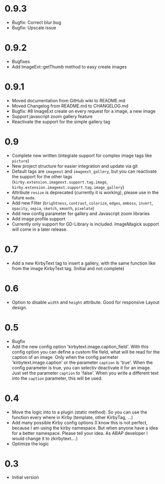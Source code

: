 # 0.9.3

* Bugfix: Correct blur bug
* Bugfix: Upscale issue

# 0.9.2

* Bugfixes
* Add ImageExt::getThumb method to easy create images

# 0.9.1

* Moved documentation from GitHub wiki to README.md
* Moved Changelog from README.md to CHANGELOG.md
* Bugfix: #8 ImageExt create on every request for a image, a new image
* Support javascript zoom gallery feature
* Reactivate the support for the simple gallery tag

# 0.9

* Complete new written (integrate support for complex image tags like `picture`)
* New project structure for easier integration and update via git
* Default tags are `imageext` and `imageext_gallery`, but you can reactivate the support for the other tags (`kirby.extension.imageext.support.tag.image`, `kirby.extension.imageext.support.tag.image_gallery`)
* Attribute `resize` is deprecated (currently it is working), please use in the future `mode`.
* Add new Filter (`brightness`, `contrast`, `colorize`, `edges`, `emboss`, `invert`, `opacity`, `sepia`, `sketch`, `smooth`, `pixelate`)
* Add new config parameter for gallery and Javascript zoom libraries
* Add image profile support
* Currently only support for GD-Library is included. ImageMagick support will come in a later release.

# 0.7

* Add a new KirbyText tag to insert a gallery, with the same function like from the image KirbyText tag. (Initial and not complete)

# 0.6

* Option to disable `width` and `height` attribute. Good for responsive Layout design.

# 0.5

* Bugfix
* Add the new config option 'kirbytext.image.caption_field'. With this config option you can define a custom file field, what will be read for the caption of an image. Only when the config parmeter 'kirbytext.image.caption' or the parameter `caption` is 'true'. When the config parameter is true, you can selectiv deactivate it for an image. Just set the parameter `caption` to 'false'. When you write a different text into the `caption` parameter, this will be used. 

# 0.4

* Move the logic into to a plugin (static method). So you can use the function every where in Kirby (template, other KirbyTag, ...)
* Add many possible Kirby config options (I know this is not perfect, because I am using the kirby namespace. But when anyone have a idea for a better namespace. Please tell your idea. As ABAP developer I would change it to zkirbytext....)
* Optimize the logic

# 0.3

* Initial version